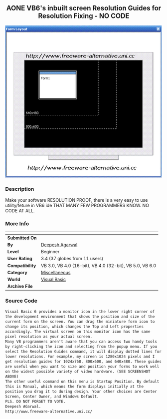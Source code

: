 ﻿<div align="center">

## AONE  VB6's inbuilt screen Resolution Guides for Resolution Fixing \- NO CODE

<img src="PIC20056251327434897.GIF">
</div>

### Description

Make your software RESOLUTION PROOF, there is a very easy to use utility/feture in VB6 ide THAT MANY FEW PROGRAMMERS KNOW. NO CODE AT ALL.
 
### More Info
 


<span>             |<span>
---                |---
**Submitted On**   |
**By**             |[Deepesh Agarwal](https://github.com/Planet-Source-Code/PSCIndex/blob/master/ByAuthor/deepesh-agarwal.md)
**Level**          |Beginner
**User Rating**    |3.4 (37 globes from 11 users)
**Compatibility**  |VB 3\.0, VB 4\.0 \(16\-bit\), VB 4\.0 \(32\-bit\), VB 5\.0, VB 6\.0
**Category**       |[Miscellaneous](https://github.com/Planet-Source-Code/PSCIndex/blob/master/ByCategory/miscellaneous__1-1.md)
**World**          |[Visual Basic](https://github.com/Planet-Source-Code/PSCIndex/blob/master/ByWorld/visual-basic.md)
**Archive File**   |[](https://github.com/Planet-Source-Code/deepesh-agarwal-aone-vb6-s-inbuilt-screen-resolution-guides-for-resolution-fixing-no-code__1-61336/archive/master.zip)





### Source Code

```
Visual Basic 6 provides a monitor icon in the lower right corner of the development environment that shows the position and size of the current form on the screen. You can drag the miniature form icon to change its position, which changes the Top and Left properties accordingly. The virtual screen on this monitor icon has the same pixel resolution as your actual screen.
Many VB programmers aren't aware that you can access two handy tools by right-clicking the icon and selecting from the popup menu. If you select the Resolution Guides command, it will display dotted lines for lower resolutions. For example, my screen is 1280x1024 pixels and I get resolution guides for 1024x768, 800x600, and 640x480. These guides are useful when you want to size and position your forms to work well on the widest possible variety of video hardware. (SEE SCREENSHOT ABOVE)
The other useful command on this menu is Startup Position. By default this is Manual, which means the form displays initially at the position you drag it to during design. Your other choices are Center Screen, Center Owner, and Windows Default.
PLS. DO NOT FORGET TO VOTE.
Deepesh AGarwal.
http://www.freeware-alternative.uni.cc/
```

